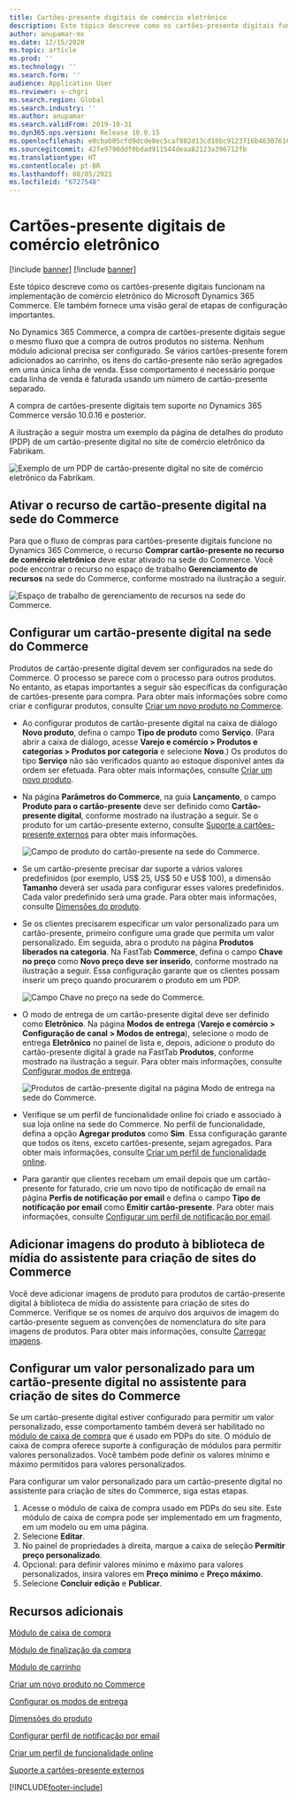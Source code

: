 ```yaml
---
title: Cartões-presente digitais de comércio eletrônico
description: Este tópico descreve como os cartões-presente digitais funcionam na implementação de comércio eletrônico do Microsoft Dynamics 365 Commerce. Ele também fornece uma visão geral de etapas de configuração importantes.
author: anupamar-ms
ms.date: 12/15/2020
ms.topic: article
ms.prod: ''
ms.technology: ''
ms.search.form: ''
audience: Application User
ms.reviewer: v-chgri
ms.search.region: Global
ms.search.industry: ''
ms.author: anupamar
ms.search.validFrom: 2019-10-31
ms.dyn365.ops.version: Release 10.0.15
ms.openlocfilehash: e0cbab05cfd9dcde8ec5caf802d13cd10bc9123716b46307616b0e3e66f0f061
ms.sourcegitcommit: 42fe9790ddf0bdad911544deaa82123a396712fb
ms.translationtype: HT
ms.contentlocale: pt-BR
ms.lasthandoff: 08/05/2021
ms.locfileid: "6727548"
---
```

# <a name="e-commerce-digital-gift-cards"></a>Cartões-presente digitais de comércio eletrônico

[!include [banner](includes/banner.md)]
[!include [banner](includes/preview-banner.md)]

Este tópico descreve como os cartões-presente digitais funcionam na implementação de comércio eletrônico do Microsoft Dynamics 365 Commerce. Ele também fornece uma visão geral de etapas de configuração importantes.

No Dynamics 365 Commerce, a compra de cartões-presente digitais segue o mesmo fluxo que a compra de outros produtos no sistema. Nenhum módulo adicional precisa ser configurado. Se vários cartões-presente forem adicionados ao carrinho, os itens do cartão-presente não serão agregados em uma única linha de venda. Esse comportamento é necessário porque cada linha de venda é faturada usando um número de cartão-presente separado.

A compra de cartões-presente digitais tem suporte no Dynamics 365 Commerce versão 10.0.16 e posterior.

A ilustração a seguir mostra um exemplo da página de detalhes do produto (PDP) de um cartão-presente digital no site de comércio eletrônico da Fabrikam.

![Exemplo de um PDP de cartão-presente digital no site de comércio eletrônico da Fabrikam.](./media/GiftcardPDP.PNG)

## <a name="turn-on-the-digital-gift-card-feature-in-commerce-headquarters"></a>Ativar o recurso de cartão-presente digital na sede do Commerce

Para que o fluxo de compras para cartões-presente digitais funcione no Dynamics 365 Commerce, o recurso **Comprar cartão-presente no recurso de comércio eletrônico** deve estar ativado na sede do Commerce. Você pode encontrar o recurso no espaço de trabalho **Gerenciamento de recursos** na sede do Commerce, conforme mostrado na ilustração a seguir.

![Espaço de trabalho de gerenciamento de recursos na sede do Commerce.](./media/Featureflag.PNG)

## <a name="configure-a-digital-gift-card-in-commerce-headquarters"></a>Configurar um cartão-presente digital na sede do Commerce

Produtos de cartão-presente digital devem ser configurados na sede do Commerce. O processo se parece com o processo para outros produtos. No entanto, as etapas importantes a seguir são específicas da configuração de cartões-presente para compra. Para obter mais informações sobre como criar e configurar produtos, consulte [Criar um novo produto no Commerce](create-new-product-commerce.md).

- Ao configurar produtos de cartão-presente digital na caixa de diálogo **Novo produto**, defina o campo **Tipo de produto** como **Serviço**. (Para abrir a caixa de diálogo, acesse **Varejo e comércio \> Produtos e categorias \> Produtos por categoria** e selecione **Novo**.) Os produtos do tipo **Serviço** não são verificados quanto ao estoque disponível antes da ordem ser efetuada. Para obter mais informações, consulte [Criar um novo produto](create-new-product-commerce.md#create-a-new-product).
- Na página **Parâmetros do Commerce**, na guia **Lançamento**, o campo **Produto para o cartão-presente** deve ser definido como **Cartão-presente digital**, conforme mostrado na ilustração a seguir. Se o produto for um cartão-presente externo, consulte [Suporte a cartões-presente externos](./dev-itpro/gift-card.md) para obter mais informações.

    ![Campo de produto do cartão-presente na sede do Commerce.](./media/PostGiftcard.png)

- Se um cartão-presente precisar dar suporte a vários valores predefinidos (por exemplo, US$ 25, US$ 50 e US$ 100), a dimensão **Tamanho** deverá ser usada para configurar esses valores predefinidos. Cada valor predefinido será uma grade. Para obter mais informações, consulte [Dimensões do produto](../supply-chain/pim/product-dimensions.md?toc=%2fdynamics365%2fretail%2ftoc.json).
- Se os clientes precisarem especificar um valor personalizado para um cartão-presente, primeiro configure uma grade que permita um valor personalizado. Em seguida, abra o produto na página **Produtos liberados na categoria**. Na FastTab **Commerce**, defina o campo **Chave no preço** como **Novo preço deve ser inserido**, conforme mostrado na ilustração a seguir. Essa configuração garante que os clientes possam inserir um preço quando procurarem o produto em um PDP.

    ![Campo Chave no preço na sede do Commerce.](./media/KeyInPrice.png)

- O modo de entrega de um cartão-presente digital deve ser definido como **Eletrônico**. Na página **Modos de entrega** (**Varejo e comércio \> Configuração de canal \> Modos de entrega**), selecione o modo de entrega **Eletrônico** no painel de lista e, depois, adicione o produto do cartão-presente digital à grade na FastTab **Produtos**, conforme mostrado na ilustração a seguir. Para obter mais informações, consulte [Configurar modos de entrega](/dynamicsax-2012/appuser-itpro/set-up-modes-of-delivery).

    ![Produtos de cartão-presente digital na página Modo de entrega na sede do Commerce.](./media/ElectronicMode.PNG)

- Verifique se um perfil de funcionalidade online foi criado e associado à sua loja online na sede do Commerce. No perfil de funcionalidade, defina a opção **Agregar produtos** como **Sim**. Essa configuração garante que todos os itens, exceto cartões-presente, sejam agregados. Para obter mais informações, consulte [Criar um perfil de funcionalidade online](online-functionality-profile.md).
- Para garantir que clientes recebam um email depois que um cartão-presente for faturado, crie um novo tipo de notificação de email na página **Perfis de notificação por email** e defina o campo **Tipo de notificação por email** como **Emitir cartão-presente**. Para obter mais informações, consulte [Configurar um perfil de notificação por email](email-notification-profiles.md).

## <a name="add-product-images-to-the-commerce-site-builder-media-library"></a>Adicionar imagens do produto à biblioteca de mídia do assistente para criação de sites do Commerce

Você deve adicionar imagens de produto para produtos de cartão-presente digital à biblioteca de mídia do assistente para criação de sites do Commerce. Verifique se os nomes de arquivo dos arquivos de imagem do cartão-presente seguem as convenções de nomenclatura do site para imagens de produtos. Para obter mais informações, consulte [Carregar imagens](dam-upload-images.md).

## <a name="configure-a-custom-amount-for-a-digital-gift-card-in-commerce-site-builder"></a>Configurar um valor personalizado para um cartão-presente digital no assistente para criação de sites do Commerce

Se um cartão-presente digital estiver configurado para permitir um valor personalizado, esse comportamento também deverá ser habilitado no [módulo de caixa de compra](add-buy-box.md) que é usado em PDPs do site. O módulo de caixa de compra oferece suporte à configuração de módulos para permitir valores personalizados. Você também pode definir os valores mínimo e máximo permitidos para valores personalizados.

Para configurar um valor personalizado para um cartão-presente digital no assistente para criação de sites do Commerce, siga estas etapas.

1. Acesse o módulo de caixa de compra usado em PDPs do seu site. Este módulo de caixa de compra pode ser implementado em um fragmento, em um modelo ou em uma página.
1. Selecione **Editar**.
1. No painel de propriedades à direita, marque a caixa de seleção **Permitir preço personalizado**.
1. Opcional: para definir valores mínimo e máximo para valores personalizados, insira valores em **Preço mínimo** e **Preço máximo**.
1. Selecione **Concluir edição** e **Publicar**.

## <a name="additional-resources"></a>Recursos adicionais

[Módulo de caixa de compra](add-buy-box.md)

[Módulo de finalização da compra](add-checkout-module.md)

[Módulo de carrinho](add-cart-module.md)

[Criar um novo produto no Commerce](create-new-product-commerce.md)

[Configurar os modos de entrega](/dynamicsax-2012/appuser-itpro/set-up-modes-of-delivery)

[Dimensões do produto](../supply-chain/pim/product-dimensions.md?toc=%2fdynamics365%2fretail%2ftoc.json)

[Configurar perfil de notificação por email](email-notification-profiles.md)

[Criar um perfil de funcionalidade online](online-functionality-profile.md)

[Suporte a cartões-presente externos](./dev-itpro/gift-card.md)


[!INCLUDE[footer-include](../includes/footer-banner.md)]
